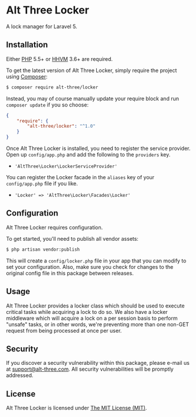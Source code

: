 # Alt Three Locker

A lock manager for Laravel 5.


## Installation

Either [PHP](https://php.net) 5.5+ or [HHVM](http://hhvm.com) 3.6+ are required.

To get the latest version of Alt Three Locker, simply require the project using [Composer](https://getcomposer.org):

```bash
$ composer require alt-three/locker
```

Instead, you may of course manually update your require block and run `composer update` if you so choose:

```json
{
    "require": {
        "alt-three/locker": "^1.0"
    }
}
```

Once Alt Three Locker is installed, you need to register the service provider. Open up `config/app.php` and add the following to the `providers` key.

* `'AltThree\Locker\LockerServiceProvider'`

You can register the Locker facade in the `aliases` key of your `config/app.php` file if you like.

* `'Locker' => 'AltThree\Locker\Facades\Locker'`


## Configuration

Alt Three Locker requires configuration.

To get started, you'll need to publish all vendor assets:

```bash
$ php artisan vendor:publish
```

This will create a `config/locker.php` file in your app that you can modify to set your configuration. Also, make sure you check for changes to the original config file in this package between releases.


## Usage

Alt Three Locker provides a locker class which should be used to execute critical tasks while acquiring a lock to do so. We also have a locker middleware which will acquire a lock on a per session basis to perform "unsafe" tasks, or in other words, we're preventing more than one non-GET request from being processed at once per user.


## Security

If you discover a security vulnerability within this package, please e-mail us at support@alt-three.com. All security vulnerabilities will be promptly addressed.


## License

Alt Three Locker is licensed under [The MIT License (MIT)](LICENSE).
